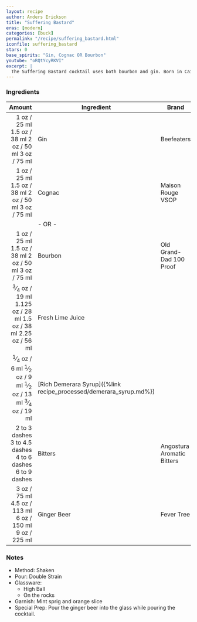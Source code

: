 ```yaml
---
layout: recipe
author: Anders Erickson
title: "Suffering Bastard"
eras: [modern]
categories: [buck]
permalink: "/recipe/suffering_bastard.html"
iconfile: suffering_bastard
stars: 0
base_spirits: "Gin, Cognac OR Bourbon"
youtube: "oRQtYcyRKVI"
excerpt: |
  The Suffering Bastard cocktail uses both bourbon and gin. Born in Cairo, it was originally concocted for troops fighting in North Africa.
---
```


### Ingredients

|        Amount | Ingredient                                               | Brand                      |
| ------------: | -------------------------------------------------------- | -------------------------- |
|          <span class="onex active">1 oz  / 25 ml</span> <span class="onehalfx">1.5 oz  / 38 ml</span> <span class="twox">2 oz  / 50 ml</span> <span class="threex">3 oz  / 75 ml</span>| Gin                                                      | Beefeaters                 |
|          <span class="onex active">1 oz  / 25 ml</span> <span class="onehalfx">1.5 oz  / 38 ml</span> <span class="twox">2 oz  / 50 ml</span> <span class="threex">3 oz  / 75 ml</span>| Cognac                                                   | Maison Rouge VSOP          |
|               | - OR -                                                   |
|          <span class="onex active">1 oz  / 25 ml</span> <span class="onehalfx">1.5 oz  / 38 ml</span> <span class="twox">2 oz  / 50 ml</span> <span class="threex">3 oz  / 75 ml</span>| Bourbon                                                  | Old Grand-Dad 100 Proof    |
|       <span class="onex active"><sup>3</sup>&frasl;<sub>4</sub> oz  / 19 ml</span> <span class="onehalfx">1.125 oz  / 28 ml</span> <span class="twox">1.5 oz  / 38 ml</span> <span class="threex">2.25 oz  / 56 ml</span>| Fresh Lime Juice                                         |
|       <span class="onex active"><sup>1</sup>&frasl;<sub>4</sub> oz  / 6 ml</span> <span class="onehalfx"><sup>1</sup>&frasl;<sub>2</sub> oz  / 9 ml</span> <span class="twox"><sup>1</sup>&frasl;<sub>2</sub> oz  / 13 ml</span> <span class="threex"><sup>3</sup>&frasl;<sub>4</sub> oz  / 19 ml</span>| [Rich Demerara Syrup]({%link recipe_processed/demerara_syrup.md%}) |
| <span class="onex active">2 to 3 dashes</span> <span class="onehalfx">3 to 4.5 dashes</span> <span class="twox">4 to 6 dashes</span> <span class="threex">6 to 9 dashes</span>| Bitters                                                  | Angostura Aromatic Bitters |
|          <span class="onex active">3 oz  / 75 ml</span> <span class="onehalfx">4.5 oz  / 113 ml</span> <span class="twox">6 oz  / 150 ml</span> <span class="threex">9 oz  / 225 ml</span>| Ginger Beer                                              | Fever Tree                 |

### Notes

- Method: Shaken
- Pour: Double Strain
- Glassware:
  - High Ball
  - On the rocks
- Garnish: Mint sprig and orange slice
- Special Prep: Pour the ginger beer into the glass while pouring the cocktail.
